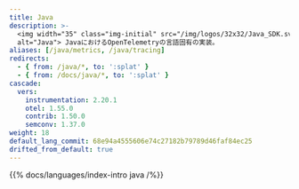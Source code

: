 ```yaml
---
title: Java
description: >-
  <img width="35" class="img-initial" src="/img/logos/32x32/Java_SDK.svg"
  alt="Java"> JavaにおけるOpenTelemetryの言語固有の実装。
aliases: [/java/metrics, /java/tracing]
redirects:
  - { from: /java/*, to: ':splat' }
  - { from: /docs/java/*, to: ':splat' }
cascade:
  vers:
    instrumentation: 2.20.1
    otel: 1.55.0
    contrib: 1.50.0
    semconv: 1.37.0
weight: 18
default_lang_commit: 68e94a4555606e74c27182b79789d46faf84ec25
drifted_from_default: true
---
```


{{% docs/languages/index-intro java /%}}
